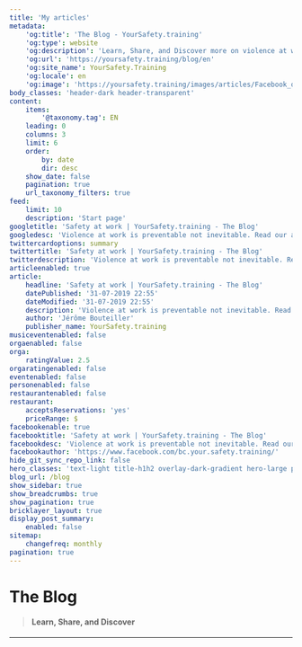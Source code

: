 ```yaml
---
title: 'My articles'
metadata:
    'og:title': 'The Blog - YourSafety.training'
    'og:type': website
    'og:description': 'Learn, Share, and Discover more on violence at work.'
    'og:url': 'https://yoursafety.training/blog/en'
    'og:site_name': YourSafety.Training
    'og:locale': en
    'og:image': 'https://yoursafety.training/images/articles/Facebook_opengraph.jpg'
body_classes: 'header-dark header-transparent'
content:
    items:
        '@taxonomy.tag': EN
    leading: 0
    columns: 3
    limit: 6
    order:
        by: date
        dir: desc
    show_date: false
    pagination: true
    url_taxonomy_filters: true
feed:
    limit: 10
    description: 'Start page'
googletitle: 'Safety at work | YourSafety.training - The Blog'
googledesc: 'Violence at work is preventable not inevitable. Read our articles to fight aggressive behaviours at the workplace.'
twittercardoptions: summary
twittertitle: 'Safety at work | YourSafety.training - The Blog'
twitterdescription: 'Violence at work is preventable not inevitable. Read our articles to fight aggressive behaviours at the workplace.'
articleenabled: true
article:
    headline: 'Safety at work | YourSafety.training - The Blog'
    datePublished: '31-07-2019 22:55'
    dateModified: '31-07-2019 22:55'
    description: 'Violence at work is preventable not inevitable. Read our articles to fight aggressive behaviours at the workplace.'
    author: 'Jérôme Bouteiller'
    publisher_name: YourSafety.training
musiceventenabled: false
orgaenabled: false
orga:
    ratingValue: 2.5
orgaratingenabled: false
eventenabled: false
personenabled: false
restaurantenabled: false
restaurant:
    acceptsReservations: 'yes'
    priceRange: $
facebookenable: true
facebooktitle: 'Safety at work | YourSafety.training - The Blog'
facebookdesc: 'Violence at work is preventable not inevitable. Read our articles to fight aggressive behaviours at the workplace.'
facebookauthor: 'https://www.facebook.com/bc.your.safety.training/'
hide_git_sync_repo_link: false
hero_classes: 'text-light title-h1h2 overlay-dark-gradient hero-large parallax'
blog_url: /blog
show_sidebar: true
show_breadcrumbs: true
show_pagination: true
bricklayer_layout: true
display_post_summary:
    enabled: false
sitemap:
    changefreq: monthly
pagination: true
---
```


# The **Blog**
> #### Learn, Share, and Discover
---
